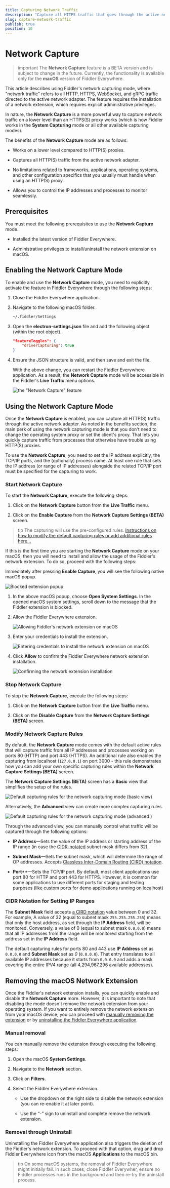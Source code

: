 ```yaml
---
title: Capturing Network Traffic
description: "Capture all HTTPS traffic that goes through the active network adapter."
slug: capture-network-traffic
publish: true
position: 10
---
```


# Network Capture

>important The **Network Capture** feature is a BETA version and is subject to change in the future. Currently, the functionality is available only for the **macOS** version of Fiddler Everywhere.

This article describes using Fiddler's network capturing mode, where "network traffic" refers to all HTTP, HTTPS, WebSocket, and gRPC traffic directed to the active network adapter. The feature requires the installation of a network extension, which requires explicit administrative privileges.

In nature, the **Network Capture** is a more powerful way to capture network traffic on a lower level than an HTTPS(S) proxy works (which is how Fiddler works in the **System Capturing** mode or all other available capturing modes). 

The benefits of the **Network Capture** mode are as follows:

- Works on a lower level compared to HTTP(S) proxies.

- Captures all HTTP(S) traffic from the active network adapter. 

- No limitations related to frameworks, applications, operating systems, and other configuration specifics that you usually must handle when using an HTTP(S) proxy.

- Allows you to control the IP addresses and processes to monitor seamlessly.

## Prerequisites

You must meet the following prerequisites to use the **Network Capture** mode.

- Installed the latest version of Fiddler Everywhere.

- Administrative privileges to install/uninstall the network extension on macOS.

## Enabling the Network Capture Mode

To enable and use the **Network Capture** mode, you need to explicitly activate the feature in Fiddler Everywhere through the following steps:

1. Close the Fiddler Everywhere application.

1. Navigate to the following macOS folder.

    ```bash
    ~/.fiddler/Settings
    ```

1. Open the **electron-settings.json** file and add the following object (within the root object).

    ```JSON
    "featureToggles": {
        "driverCapturing": true
    }
    ```
1. Ensure the JSON structure is valid, and then save and exit the file.

    With the above change, you can restart the Fiddler Everywhere application. As a result, the **Network Capture** mode will be accessible in the Fiddler's **Live Traffic** menu options.

    ![the "Network Capture" feature](../images/livetraffic/websessions/websessions-toolbar-network-capture-beta.png)


## Using the Network Capture Mode

Once the **Network Capture** is enabled, you can capture all HTTP(S) traffic through the active network adapter. As noted in the benefits section, the main perk of using the network capturing mode is that you don't need to change the operating system proxy or set the client's proxy. That lets you quickly capture traffic from processes that otherwise have trouble using HTTP(S) proxies.

To use the **Network Capture**, you need to set the IP address explicitly, the TCP/IP ports, and the (optionally) process name. At least one rule that sets the IP address (or range of IP addresses) alongside the related TCP/IP port must be specified for the capturing to work.


### Start Network Capture

To start the **Network Capture**, execute the following steps:

1. Click on the **Network Capture** button from the **Live Traffic** menu.

1. Click on the **Enable Capture** from the **Network Capture Settings (BETA)** screen.

>tip The capturing will use the pre-configured rules. [Instructions on how to modify the default capturing rules or add additional rules here...](#modify-network-capture-rules)

If this is the first time you are starting the **Network Capture** mode on your macOS, then you will need to install and allow the usage of the Fiddler's network extension. To do so, proceed with the following steps:

Immediately after pressing **Enable Capture**, you will see the following native macOS popup.

![Blocked extension popup](../images/network-capture/macos-first-install-unblock-001.png)

1. In the above macOS popup, choose **Open System Settings**. In the opened macOS system settings, scroll down to the message that the Fiddler extension is blocked.

1. Allow the Fiddler Everywhere extension.

    ![Allowing Fiddler's network extension on macOS](../images/network-capture/macos-first-install-allow-002.png)

1. Enter your credentials to install the extension.

    ![Entering credentials to install the network extension on macOS](../images/network-capture/macos-first-install-allow-003.png)

1. Click **Allow** to confirm the Fiddler Everywhere network extension installation.

    ![Confirming the network extension installation](../images/network-capture/macos-first-install-allow-004.png)


### Stop Network Capture

To stop the **Network Capture**, execute the following steps:

1. Click on the **Network Capture** button from the **Live Traffic** menu.

1. Click on the **Disable Capture** from the **Network Capture Settings (BETA)** screen.

### Modify Network Capture Rules

By default, the **Network Capture** mode comes with the default active rules that will capture traffic from all IP addresses and processes working on ports 80 (HTTP) and port 443 (HTTPS). An additional rule also enables the capturing from localhost (`127.0.0.1`) on port 3000 - this rule demonstrates how you can add your own specific capturing rules within the **Network Capture Settings (BETA)** screen.

The **Network Capture Settings (BETA)** screen has a **Basic** view that simplifies the setup of the rules.

![Default capturing rules for the network capturing mode (basic view)](../images/network-capture/net-capture-default-rules-basic-view.png)

Alternatively, the **Advanced** view can create more complex capturing rules.

![Default capturing rules for the network capturing mode (advanced )](../images/network-capture/net-capture-default-rules-disable.png)

Through the advanced view, you can manually control what traffic will be captured through the following options:

- **IP Address**&mdash;Sets the value of the IP address or starting address of the IP range (in case the [CIDR-notated](#cidr-notation-for-setting-ip-addresses) subnet mask differs from 32).

- **Subnet Mask**&mdash;Sets the subnet mask, which will determine the range of OP addresses. Accepts [Classless Inter-Domain Routing (CIRD) notation](#cidr-notation-for-setting-ip-addresses).

- **Port****&mdash;Sets the TCP/IP port. By default, most client applications use port 80 for HTTP and port 443 for HTTPS. However, it is common for some applications to use different ports for staging and testing purposes (like custom ports for demo applications running on localhost)

### CIDR Notation for Setting IP Ranges

The **Subnet Mask** field accepts [a CIRD notation](https://en.wikipedia.org/wiki/Classless_Inter-Domain_Routing) value between 0 and 32. For example, A value of 32 (equal to subnet mask `255.255.255.255`) means that only the host address, as set through the **IP Address** field, will be monitored. Conversely, a value of 0 (equal to subnet mask `0.0.0.0`) means that all IP addresses from the range will be monitored starting from the address set in the **IP Address** field.

The default capturing rules for ports 80 and 443 use  **IP Address** set as `0.0.0.0` and **Subnet Mask** set as *0* (`0.0.0.0`). That entry translates to all available IP addresses because it starts from `0.0.0.0` and adds a mask covering the entire IPV4 range (all 4,294,967,296 available addresses). 

## Removing the macOS Network Extension

Once the Fiddler's network extension installs, you can quickly enable and disable the **Network Capture** more. However, it is important to note that disabling the mode doesn't remove the network extension from your operating system. If you want to entirely remove the network extension from your macOS device, you can proceed with [manually removing the extension](#manual-removal) or by [uninstalling the Fiddler Everywhere application](removal-through-uninstall).
 
### Manual removal

You can manually remove the extension through executing the following steps:

1. Open the macOS **System Settings**.

1. Navigate to the **Network** section.

1. Click on **Filters**.

1. Select the Fiddler Everywhere extension.

    - Use the dropdown on the right side to disable the network extension (you can re-enable it at later point).

    - Use the “-” sign to uninstall and complete remove the network extension.

### Removal through Uninstall

Uninstalling the Fiddler Everywhere application also triggers the deletion of the Fiddler's network extension. To proceed with that option, drag and drop Fiddler Everywhere icon from the macOS **Applications** to the macOS bin.

>tip On some macOS systems, the removal of Fiddler Everywhere might initially fail. In such cases, close Fiddler Everywher, ensure no Fiddler processes runs in the background and then re-try the uninstall process.



